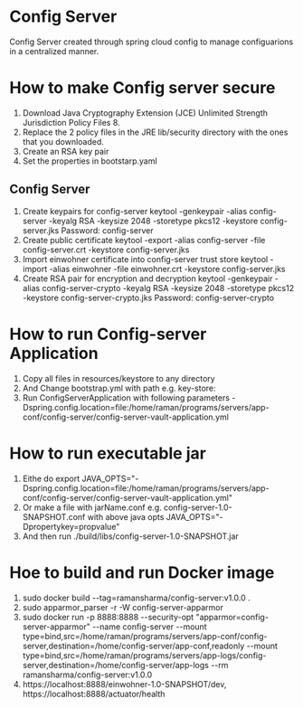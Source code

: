 # Config Server

Config Server created through spring cloud config to manage configuarions in a centralized manner.

How to make Config server secure
================================
1. Download Java Cryptography Extension (JCE) Unlimited Strength Jurisdiction Policy Files 8.
2. Replace the 2 policy files in the JRE lib/security directory with the ones that you downloaded.
3. Create an RSA key pair
4. Set the properties in bootstarp.yaml
    
Config Server
-------------
1. Create keypairs for config-server
 keytool -genkeypair -alias config-server -keyalg RSA -keysize 2048 -storetype pkcs12 -keystore config-server.jks
 Password: config-server
2. Create public certificate
 keytool -export -alias config-server -file config-server.crt -keystore config-server.jks
3. Import einwohner certificate into config-server trust store
 keytool -import -alias einwohner -file einwohner.crt -keystore config-server.jks
4. Create RSA pair for encryption and decryption
  keytool -genkeypair -alias config-server-crypto -keyalg RSA -keysize 2048 -storetype pkcs12 -keystore config-server-crypto.jks
  Password: config-server-crypto

How to run Config-server Application
=====================================
1. Copy all files in resources/keystore to any directory
2. And Change bootstrap.yml with path e.g. key-store:
3. Run ConfigServerApplication with following parameters -Dspring.config.location=file:/home/raman/programs/servers/app-conf/config-server/config-server-vault-application.yml

How to run executable jar
=========================
1. Eithe do export JAVA_OPTS="-Dspring.config.location=file:/home/raman/programs/servers/app-conf/config-server/config-server-vault-application.yml"
2. Or make a file with jarName.conf e.g. config-server-1.0-SNAPSHOT.conf with above java opts JAVA_OPTS="-Dpropertykey=propvalue" 
5. And then run ./build/libs/config-server-1.0-SNAPSHOT.jar

Hoe to build and run Docker image
=================================
1. sudo docker build --tag=ramansharma/config-server:v1.0.0 .
2. sudo apparmor_parser -r -W config-server-apparmor
3. sudo docker run -p 8888:8888 --security-opt "apparmor=config-server-apparmor" --name config-server --mount type=bind,src=/home/raman/programs/servers/app-conf/config-server,destination=/home/config-server/app-conf,readonly --mount type=bind,src=/home/raman/programs/servers/app-logs/config-server,destination=/home/config-server/app-logs --rm ramansharma/config-server:v1.0.0
4. https://localhost:8888/einwohner-1.0-SNAPSHOT/dev, https://localhost:8888/actuator/health